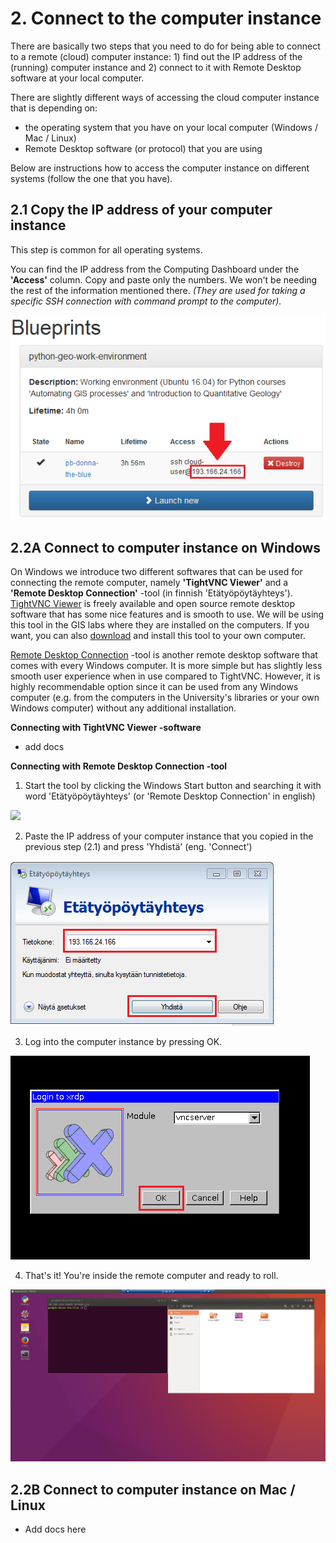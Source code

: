 # 2. Connect to the computer instance

There are basically two steps that you need to do for being able to connect to a remote (cloud) computer instance: 1) find out the 
IP address of the (running) computer instance and 2) connect to it with Remote Desktop software at your local computer. 

There are slightly different ways of accessing the cloud computer instance that is depending on:
 
 - the operating system that you have on your local computer (Windows / Mac / Linux) 
 - Remote Desktop software (or protocol) that you are using
 
Below are instructions how to access the computer instance on different systems (follow the one that you have). 

## 2.1 Copy the IP address of your computer instance

This step is common for all operating systems.
 
You can find the IP address from the Computing Dashboard under the **'Access'** column. Copy and paste only the numbers. 
We won't be needing the rest of the information mentioned there. 
*(They are used for taking a specific SSH connection with command prompt to the computer).*   

 ![Copy IP address of the computer instance](img/13_copy_access_IP_address.PNG)

## 2.2A Connect to computer instance on Windows

On Windows we introduce two different softwares that can be used for connecting the remote computer, namely **'TightVNC Viewer'** and a 
**'Remote Desktop Connection'** -tool (in finnish 'Etätyöpöytäyhteys'). [TightVNC Viewer](http://www.tightvnc.com/) is freely available 
and open source remote desktop software that has some nice features and is smooth to use. We will be using this tool in the GIS labs 
where they are installed on the computers. If you want, you can also [download](http://www.tightvnc.com/download.php) and install 
this tool to your own computer. 

[Remote Desktop Connection](https://support.microsoft.com/en-us/help/17463/windows-7-connect-to-another-computer-remote-desktop-connection) -tool is 
another remote desktop software that comes with every Windows computer. It is more simple but has slightly less smooth user experience when in use 
compared to TightVNC. However, it is highly recommendable option since it can be used from any Windows computer 
(e.g. from the computers in the University's libraries or your own Windows computer) without any additional installation.  
  
**Connecting with TightVNC Viewer -software**
    
  - add docs
  
**Connecting with Remote Desktop Connection -tool**

 1. Start the tool by clicking the Windows Start button and searching it with word 'Etätyöpöytäyhteys' (or 'Remote Desktop Connection' in english)
  
  <img src="https://github.com/Python-for-geo-people/Intro-to-Python-I/blob/master/img/14_open_remote_desktop.PNG" width="400">
  
 2. Paste the IP address of your computer instance that you copied in the previous step (2.1) and press 'Yhdistä' (eng. 'Connect')
  
  ![Fill in the IP address](img/15_paste_ip_to_remote_desktop.PNG)
  
 3. Log into the computer instance by pressing OK.
 
  ![Press ok](img/16_log_into_server.PNG)
 
 4. That's it! You're inside the remote computer and ready to roll. 
 
  ![Inside the remote computer](img/17_work_environment.PNG)

## 2.2B Connect to computer instance on Mac / Linux
  
  - Add docs here 